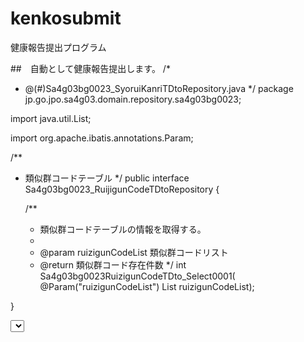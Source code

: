 # kenkosubmit
健康報告提出プログラム

##　自動として健康報告提出します。
/*
 * @(#)Sa4g03bg0023_SyoruiKanriTDtoRepository.java
 */
package jp.go.jpo.sa4g03.domain.repository.sa4g03bg0023;

import java.util.List;

import org.apache.ibatis.annotations.Param;

/**
 * 類似群コードテーブル
 */
public interface Sa4g03bg0023_RuijigunCodeTDtoRepository {

    /**
     * 類似群コードテーブルの情報を取得する。<br>
     * 
     * @param ruizigunCodeList 類似群コードリスト
     * @return 類似群コード存在件数
     */
    int Sa4g03bg0023RuizigunCodeTDto_Select0001(
            @Param("ruizigunCodeList") List<String> ruizigunCodeList);

}


<?xml version="1.0" encoding="UTF-8"?>
<!DOCTYPE mapper PUBLIC "-//mybatis.org//DTD Mapper 3.0//EN" "http://mybatis.org/dtd/mybatis-3-mapper.dtd">
<mapper
	namespace="jp.go.jpo.sa4g03.domain.repository.sa4g03bg0023.Sa4g03bg0023_RuijigunCodeTDtoRepository">
	<select id="Sa4g03bg0023RuizigunCodeTDto_Select0001" resultType="int">SELECT
			COUNT(ruizigun_code)
		FROM
			ruizigun_code_t
		WHERE
			ruizigun_code IN<foreach item="ruizigunCode" collection="ruizigunCodeList" open="(" separator="," close=")">#{ruizigunCode}</foreach>
	</select>
	
</mapper>
